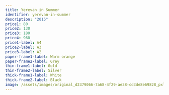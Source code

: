 ```yaml
---
title: Yerevan in Summer
identifier: yerevan-in-summer
description: "2015"
price1: 80
price2: 130
price3: 180
price4: 960
price1-label: A4
price2-label: A3
price3-label: A2
paper-frame1-label: Warm orange
paper-frame2-label: Grey
thin-frame1-label: Gold
thin-frame2-label: Silver
thick-frame1-label: White
thick-frame2-label: Black
image: /assets/images/original_d2379066-7a68-4f29-ae38-cd3de8e69828_pxl_20210408_073209593.jpg
---
```


